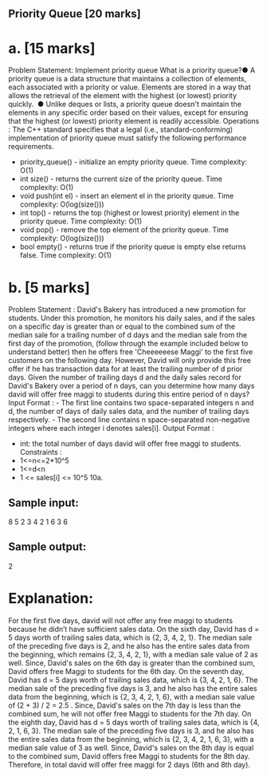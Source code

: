 ## Priority Queue [20 marks]
# a. [15 marks]
Problem Statement: Implement priority queue
What is a priority queue?
​ ● A priority queue is a data structure that maintains a collection of
elements,
each associated with a priority or value. Elements are stored in a way that
allows the retrieval of the element with the highest (or lowest) priority
quickly.
​ ● Unlike deques or lists, a priority queue doesn't maintain the elements in
any specific order based on their values, except for ensuring that the
highest (or lowest) priority element is readily accessible.
Operations : The C++ standard specifies that a legal (i.e.,
standard-conforming) implementation of priority queue must satisfy the
following performance requirements.
- priority_queue() - initialize an empty priority queue. Time complexity: O(1)
- int size() - returns the current size of the priority queue. Time complexity:
O(1)
- void push(int el) - insert an element el in the priority queue. Time
complexity: O(log(size()))
- int top() - returns the top (highest or lowest priority) element in the priority
queue. Time complexity: O(1)
- void pop() - remove the top element of the priority queue. Time
complexity: O(log(size()))
- bool empty() - returns true if the priority queue is empty else returns false.
Time complexity: O(1)
# b. [5 marks]
Problem Statement : David's Bakery has introduced a new promotion for
students. Under this promotion, he monitors his daily sales, and if the sales on a
specific day is greater than or equal to the combined sum of the median sale
for a trailing number of d days and the median sale from the first day of the
promotion, (follow through the example included below to understand better)
then he offers free 'Cheeeeeese Maggi' to the first five customers on the
following day. However, David will only provide this free offer if he has transaction
data for at least the trailing number of d prior days.
Given the number of trailing days d and the daily sales record for David's Bakery
over a period of n days, can you determine how many days david will offer free
maggi to students during this entire period of n days?
Input Format :
​- The first line contains two space-separated integers n and d, the number
of days of daily sales data, and the number of trailing days respectively.
​- The second line contains n space-separated non-negative integers
where each integer i denotes sales[i].
Output Format :
- int: the total number of days david will offer free maggi to students.
Constraints :
- 1<=n<=2*10^5
- 1<=d<n
- 1 <= sales[i] <= 10^5
10a.

## Sample input:
8 5
2 3 4 2 1 6 3 6
## Sample output:
2

# Explanation:
For the first five days, david will not offer any free maggi to students because he
didn’t have sufficient sales data.
On the sixth day, David has d = 5 days worth of trailing sales data, which is {2, 3,
4, 2, 1}. The median sale of the preceding five days is 2, and he also has the
entire sales data from the beginning, which remains {2, 3, 4, 2, 1}, with a median
sale value of 2 as well. Since, David's sales on the 6th day is greater than the
combined sum, David offers free Maggi to students for the 6th day.
On the seventh day, David has d = 5 days worth of trailing sales data, which is {3,
4, 2, 1, 6}. The median sale of the preceding five days is 3, and he also has the
entire sales data from the beginning, which is {2, 3, 4, 2, 1, 6}, with a median sale
value of (2 + 3) / 2 = 2.5 . Since, David's sales on the 7th day is less than the
combined sum, he will not offer free Maggi to students for the 7th day.
On the eighth day, David has d = 5 days worth of trailing sales data, which is {4,
2, 1, 6, 3}. The median sale of the preceding five days is 3, and he also has the
entire sales data from the beginning, which is {2, 3, 4, 2, 1, 6, 3}, with a median
sale value of 3 as well. Since, David's sales on the 8th day is equal to the
combined sum, David offers free Maggi to students for the 8th day.
Therefore, in total david will offer free maggi for 2 days (6th and 8th day).
